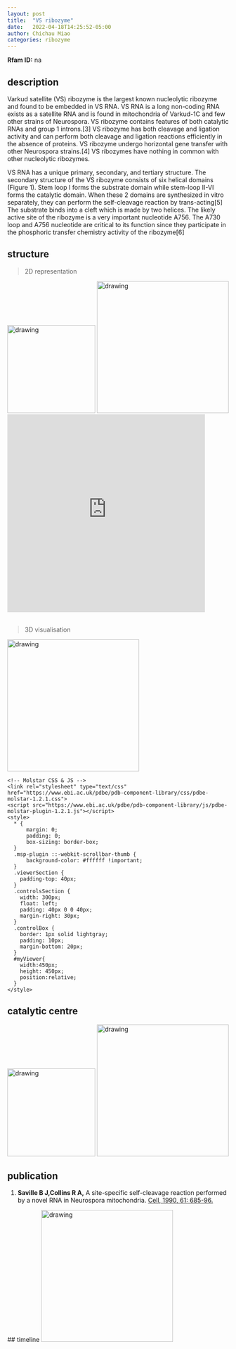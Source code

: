 ```yaml
---
layout: post
title:  "VS ribozyme"
date:   2022-04-18T14:25:52-05:00
author: Chichau Miao
categories: ribozyme
---
```



**Rfam ID:** na

## description

Varkud satellite (VS) ribozyme is the largest known nucleolytic ribozyme and found to be embedded in VS RNA. VS RNA is a long non-coding RNA exists as a satellite RNA and is found in mitochondria of Varkud-1C and few other strains of Neurospora. VS ribozyme contains features of both catalytic RNAs and group 1 introns.[3] VS ribozyme has both cleavage and ligation activity and can perform both cleavage and ligation reactions efficiently in the absence of proteins. VS ribozyme undergo horizontal gene transfer with other Neurospora strains.[4] VS ribozymes have nothing in common with other nucleolytic ribozymes.

VS RNA has a unique primary, secondary, and tertiary structure. The secondary structure of the VS ribozyme consists of six helical domains (Figure 1). Stem loop I forms the substrate domain while stem-loop II-VI forms the catalytic domain. When these 2 domains are synthesized in vitro separately, they can perform the self-cleavage reaction by trans-acting[5] The substrate binds into a cleft which is made by two helices. The likely active site of the ribozyme is a very important nucleotide A756. The A730 loop and A756 nucleotide are critical to its function since they participate in the phosphoric transfer chemistry activity of the ribozyme[6]

<div id="homeid" class="col-sm-8">

## structure

> 2D representation

<img src="http://www.ribocentre.org/images/VS_ribozymePic/VS2d1.png" alt="drawing" style="height:200px;"/>
<img src="http://www.ribocentre.org/images/VS_ribozymePic/VS2d2.png" alt="drawing" style="height:300px;"/>

<iframe src="http://nibiru.tbi.univie.ac.at/forna/forna.html?id=fasta&file=%3Ecircular_rna\nCUGCUCCACGCAAGGAGGUGGACUUAAGCGGCUCAUCCGGGUCUGCGAUAUCCACUGCGCGGUAUGCGCUCGCGAGUUCGAAUCUCGUCGCCAGUACACUGACUUCACUGGCGUGUCCGAGUGGUUAGGCAA\n..(((((((....(((((((((.....(((((((....))).))))....))))))((((.....))))..(((((.......)))))(((((((...........)))))))..)))..))))...)))..*" align="center" height="450px" width="450px"
                seamless='seamless' frameBorder="0" AllowFullScreen></iframe><br><br>

> 3D visualisation

<img src="http://www.ribocentre.org/images/VS_ribozymePic/VS3d1.png" alt="drawing" style="height:300px;"/>

  <head>
    <meta charset="utf-8" />
    <meta name="viewport" content="width=device-width, user-scalable=no, minimum-scale=1.0, maximum-scale=1.0">
    <title>PDBe Molstar</title>

    <!-- Molstar CSS & JS -->
    <link rel="stylesheet" type="text/css" href="https://www.ebi.ac.uk/pdbe/pdb-component-library/css/pdbe-molstar-1.2.1.css">
	<script src="https://www.ebi.ac.uk/pdbe/pdb-component-library/js/pdbe-molstar-plugin-1.2.1.js"></script>
    <style>
      * {
          margin: 0;
          padding: 0;
          box-sizing: border-box;
      }
      .msp-plugin ::-webkit-scrollbar-thumb {
          background-color: #ffffff !important;
      }
      .viewerSection {
        padding-top: 40px;
      }
      .controlsSection {
        width: 300px;
        float: left;
        padding: 40px 0 0 40px;
        margin-right: 30px;
      }
      .controlBox {
        border: 1px solid lightgray;
        padding: 10px;
        margin-bottom: 20px;
      }
      #myViewer{
        width:450px;
        height: 450px;
        position:relative;
      }
    </style>
  </head>

<!-- Molstar container -->
<div id="myViewer"></div>

<script>

var viewerInstance = new PDBeMolstarPlugin();

var options = {
moleculeId: '4r4v',
expanded: false,
hideControls: true
}
var viewerContainer = document.getElementById('myViewer');
viewerInstance.render(viewerContainer, options);
</script>



## catalytic centre

<img src="http://www.ribocentre.org/images/VS_ribozymePic/VSm1.png" alt="drawing" style="height:200px;"/>
<img src="http://www.ribocentre.org/images/VS_ribozymePic/VSm2.png" alt="drawing" style="height:300px;"/>

## publication

1.	**Saville B J,Collins R A,** A site-specific self-cleavage reaction performed by a novel RNA in Neurospora mitochondria. [Cell, 1990, 61: 685-96.](https://pubmed.ncbi.nlm.nih.gov/2160856/)

</div>

<div id="newsid" class="col-sm-4" >
## timeline
<img src="http://www.ribocentre.org/images/VS_ribozymePic/VStime.png" alt="drawing" style="width:300px;"/>
</div>


